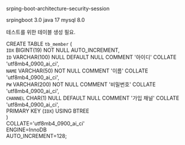 srping-boot-architecture-security-session

srpingboot 3.0
java 17
mysql 8.0

테스트를 위한 테이블 생성 필요.

CREATE TABLE `tb_member` (  
  `IDX` BIGINT(19) NOT NULL AUTO_INCREMENT,  
  `ID` VARCHAR(100) NULL DEFAULT NULL COMMENT '아이디' COLLATE 'utf8mb4_0900_ai_ci',  
  `NAME` VARCHAR(50) NOT NULL COMMENT '이름' COLLATE 'utf8mb4_0900_ai_ci',  
  `PW` VARCHAR(200) NOT NULL COMMENT '비밀번호' COLLATE 'utf8mb4_0900_ai_ci',  
  `CHANNEL` CHAR(1) NULL DEFAULT NULL COMMENT '가입 채널' COLLATE 'utf8mb4_0900_ai_ci',  
  PRIMARY KEY (`IDX`) USING BTREE  
)  
COLLATE='utf8mb4_0900_ai_ci'  
ENGINE=InnoDB  
AUTO_INCREMENT=128;  
